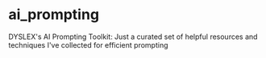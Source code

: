 # ai_prompting
DYSLEX's AI Prompting Toolkit: Just a curated set of helpful resources and techniques I've collected for efficient prompting
